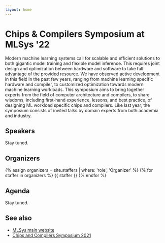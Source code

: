 ```yaml
---
layout: home
---
```


# Chips & Compilers Symposium at MLSys '22

Modern machine learning systems call for scalable and efficient solutions to both gigantic model training and flexible model inference.
This requires joint design and optimization between hardware and software to take full advantage of the provided resource.
We have observed active development in this field in the past few years, ranging from machine learning specific hardware and compiler, to customized optimization towards modern machine learning workloads.
This symposium aims to bring together experts from the field of computer architecture and compilers, to share wisdoms, including first-hand experience, lessons, and best practice, of designing ML workload specific chips and compilers.
Like last year, the symposium consists of invited talks by domain experts from both academia and industry.



## Speakers

Stay tuned.

<!---
{% assign speakers = site.staffers | where: 'role', 'Speaker' %}
{% for staffer in speakers %}
{{ staffer }}
{% endfor %}
-->

<div style="clear: both;"></div>

## Organizers

{% assign organizers = site.staffers | where: 'role', 'Organizer' %}
{% for staffer in organizers %}
{{ staffer }}
{% endfor %}

<div style="clear: both;"></div>

## Agenda

Stay tuned.

<!---
{% for module in site.modules %}
{{ module }}
{% endfor %}
-->

## See also

- [MLSys main website](https://mlsys.org/)
- [Chips and Compilers Symposium 2021](https://chips-compilers-mlsys-21.github.io/)
